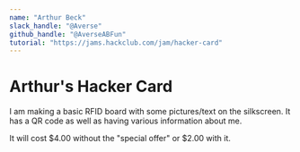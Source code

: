 ```yaml
---
name: "Arthur Beck"
slack_handle: "@Averse"
github_handle: "@AverseABFun"
tutorial: "https://jams.hackclub.com/jam/hacker-card"
---
```


# Arthur's Hacker Card

<!-- Describe your board in 2-3 sentences. What are you making? What will it do? -->
I am making a basic RFID board with some pictures/text on the silkscreen. It has a QR code as well as having various information about me.

<!-- How much is it going to cost? -->
It will cost $4.00 without the "special offer" or $2.00 with it.

<!-- Tell us a little bit about your design process. What were some challenges? What helped? ***Totally optional*** -->
